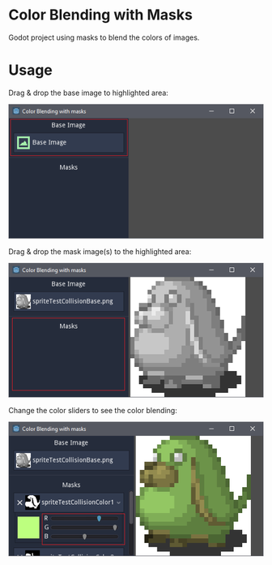 # Color Blending with Masks
Godot project using masks to blend the colors of images.
# Usage
Drag & drop the base image to highlighted area:

![Add base image](/instructions/add_base_image.png)

Drag & drop the mask image(s) to the highlighted area:

![Add mask image(s)](/instructions/add_masks.png)

Change the color sliders to see the color blending:

![Change color](/instructions/change_modifiers.png)
